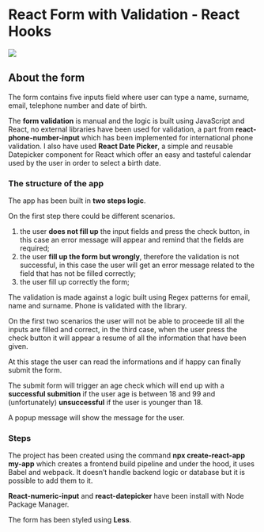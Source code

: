 # React Form with Validation - React Hooks 

![](https://i.imgur.com/hcX0NFT.png)



## About the form
The form contains five inputs field where user can type a name, surname, email, telephone number and date of birth.

The **form validation** is manual and the logic is built using JavaScript and React, no external libraries have been used for validation, a part from **react-phone-number-input** which has been implemented for international phone validation.
I also have used **React Date Picker**, a simple and reusable Datepicker component for React which offer an easy and tasteful calendar used by the user in order to select a birth date.

### The structure of the app


The app has been built in **two steps logic**.

On the first step there could be different scenarios.
1. the user **does not fill up** the input fields and press the check button, in this case an error message will appear and remind that the fields are required;
2. the user **fill up the form but wrongly**, therefore the validation is not successful, in this case the user will get an error message related to the field that has not be filled correctly;
3. the user fill up correctly the form;

The validation is made against a logic built using Regex patterns for email, name and surname. Phone is validated with the library.

On the first two scenarios the user will not be able to proceede till all the inputs are filled and correct, in the third case, when the user press the check button it will appear a resume of all the information that have been given.

At this stage the user can read the informations and if happy can finally submit the form.

The submit form will trigger an age check which will end up with a **successful submition** if the user age is between 18 and 99 and (unfortunately) **unsuccessful** if the user is younger than 18.

A popup message will show the message for the user.


### Steps 

The project has been created using the command **npx create-react-app my-app** which creates a frontend build pipeline and under the hood, it uses Babel and webpack. It doesn’t handle backend logic or database but it is possible to add them to it.

**React-numeric-input** and **react-datepicker** have been install with Node Package Manager.
 
The form has been styled using **Less**.


